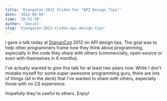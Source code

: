 ```yaml
---
title: 'DjangoCon 2012 Slides For "API Design Tips"'
date: '2012-09-04'
time: '20:51:50'
author: 'Daniel'
slug: 'djangocon-2012-slides-api-design-tips'
---
```


I gave a talk today at [DjangoCon](http://djangocon.us/) 2012 on API design tips. The goal was to help other programmers frame how they think about programming, especially in the code they share with others (commercially, open-source or even with themselves in 6 months).

<script async class="speakerdeck-embed" data-id="504634a9e76a640002019ac3" data-ratio="1.3333333333333333" src="//speakerdeck.com/assets/embed.js"></script>

I've actually wanted to give this talk for at least two years now. While I don't mistake myself for some super-awesome programming guru, there are lots of things (all in the deck) that I've wanted to share with others, especially those with no CS experience.

Hopefully they're useful to others. Enjoy!